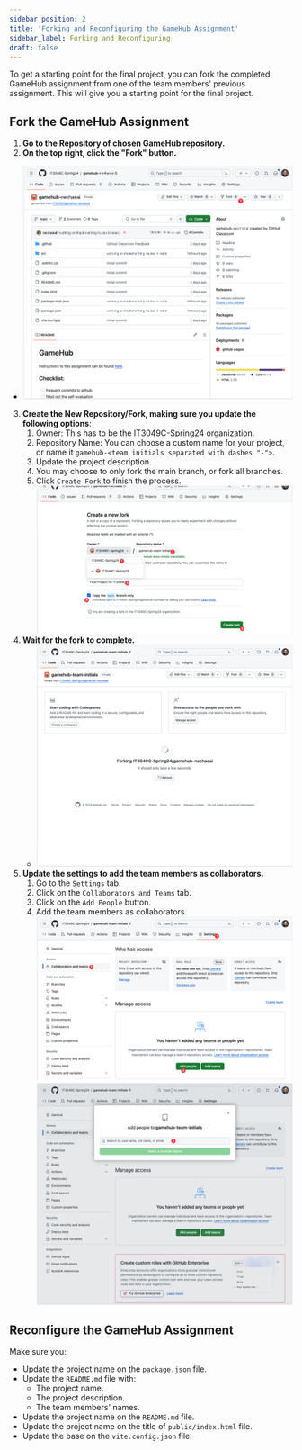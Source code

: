 ```yaml
---
sidebar_position: 2
title: 'Forking and Reconfiguring the GameHub Assignment'
sidebar_label: Forking and Reconfiguring
draft: false
---
```


To get a starting point for the final project, you can fork the completed GameHub assignment from one of the team members' previous assignment. This will give you a starting point for the final project.

## Fork the GameHub Assignment
1. **Go to the Repository of chosen GameHub repository.**
2. **On the top right, click the "Fork" button.**
  - ![Fork Button](./images/1.png)
3. **Create the New Repository/Fork, making sure you update the following options**:
   1. Owner: This has to be the IT3049C-Spring24 organization.
   2. Repository Name: You can choose a custom name for your project, or name it `gamehub-<team initials separated with dashes "-">`.
   3. Update the project description.
   4. You may choose to only fork the main branch, or fork all branches.
   5. Click `Create Fork` to finish the process.
   ![forking](./images/2.png)
4. **Wait for the fork to complete.**
   - ![Forking Progress](./images/3.png)
5. **Update the settings to add the team members as collaborators.**
   1. Go to the `Settings` tab.
   2. Click on the `Collaborators and Teams` tab.
   3. Click on the `Add People` button.
   4. Add the team members as collaborators.
   ![Adding Collaborators](./images/4.png)
   ![Adding Collaborators](./images/5.png)

## Reconfigure the GameHub Assignment
Make sure you:
- Update the project name on the `package.json` file.
- Update the `README.md` file with:
  - The project name.
  - The project description.
  - The team members' names.
- Update the project name on the `README.md` file.
- Update the project name on the title of `public/index.html` file.
- Update the base on the `vite.config.json` file.
